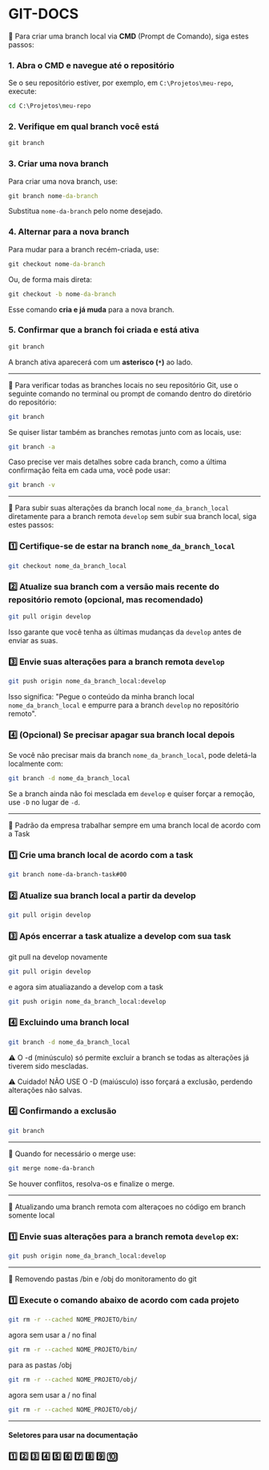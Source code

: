 # GIT-DOCS

📌 Para criar uma branch local via **CMD** (Prompt de Comando), siga estes passos:

### 1. Abra o **CMD** e navegue até o repositório
Se o seu repositório estiver, por exemplo, em `C:\Projetos\meu-repo`, execute:
```cmd
cd C:\Projetos\meu-repo
```

### 2. Verifique em qual branch você está
```cmd
git branch
```

### 3. Criar uma nova branch
Para criar uma nova branch, use:
```cmd
git branch nome-da-branch
```
Substitua `nome-da-branch` pelo nome desejado.

### 4. Alternar para a nova branch
Para mudar para a branch recém-criada, use:
```cmd
git checkout nome-da-branch
```
Ou, de forma mais direta:
```cmd
git checkout -b nome-da-branch
```
Esse comando **cria e já muda** para a nova branch.

### 5. Confirmar que a branch foi criada e está ativa
```cmd
git branch
```
A branch ativa aparecerá com um **asterisco (`*`)** ao lado.

---

📌 Para verificar todas as branches locais no seu repositório Git, use o seguinte comando no terminal ou prompt de comando dentro do diretório do repositório:

```bash
git branch
```
Se quiser listar também as branches remotas junto com as locais, use:

```bash
git branch -a
```

Caso precise ver mais detalhes sobre cada branch, como a última confirmação feita em cada uma, você pode usar:

```bash
git branch -v 
```

---

📌 Para subir suas alterações da branch local `nome_da_branch_local` diretamente para a branch remota `develop` sem subir sua branch local, siga estes passos: 

### 1️⃣ **Certifique-se de estar na branch `nome_da_branch_local`**  
```bash
git checkout nome_da_branch_local
```

### 2️⃣ **Atualize sua branch com a versão mais recente do repositório remoto (opcional, mas recomendado)**  
```bash
git pull origin develop
```
Isso garante que você tenha as últimas mudanças da `develop` antes de enviar as suas.  

### 3️⃣ **Envie suas alterações para a branch remota `develop`**  
```bash
git push origin nome_da_branch_local:develop
```
Isso significa: "Pegue o conteúdo da minha branch local `nome_da_branch_local` e empurre para a branch `develop` no repositório remoto".  

### 4️⃣ **(Opcional) Se precisar apagar sua branch local depois**  
Se você não precisar mais da branch `nome_da_branch_local`, pode deletá-la localmente com:  
```bash
git branch -d nome_da_branch_local
```
Se a branch ainda não foi mesclada em `develop` e quiser forçar a remoção, use `-D` no lugar de `-d`. 

---

📌 Padrão da empresa trabalhar sempre em uma branch local de acordo com a Task

### 1️⃣ **Crie uma branch local de acordo com a task**
```bash
git branch nome-da-branch-task#00
```

### 2️⃣ **Atualize sua branch local a partir da develop**
```bash
git pull origin develop
```

### 3️⃣ **Após encerrar a task atualize a develop com sua task**

git pull na develop novamente
```bash
git pull origin develop
```
e agora sim atualiazando a develop com a task
```bash
git push origin nome_da_branch_local:develop
```

### 4️⃣ **Excluindo uma branch local**

```bash
git branch -d nome_da_branch_local
```
⚠️ O -d (minúsculo) só permite excluir a branch se todas as alterações já tiverem sido mescladas.

⚠️ Cuidado! NÃO USE O -D (maiúsculo) isso forçará a exclusão, perdendo alterações não salvas.

### 4️⃣ **Confirmando a exclusão**

```bash
git branch
```

---

📌 Quando for necessário o merge use:

```bash
git merge nome-da-branch
```

Se houver conflitos, resolva-os e finalize o merge.

---

📌 Atualizando uma branch remota com alteraçoes no código em branch somente local  

### 1️⃣ **Envie suas alterações para a branch remota `develop` ex:**  
```bash
git push origin nome_da_branch_local:develop
```

---

📌 Removendo pastas /bin e /obj do monitoramento do git 

### 1️⃣ **Execute o comando abaixo de acordo com cada projeto**  
```bash
git rm -r --cached NOME_PROJETO/bin/
```
agora sem usar a / no final

```bash
git rm -r --cached NOME_PROJETO/bin/
```
para as pastas /obj

```bash
git rm -r --cached NOME_PROJETO/obj/
```
agora sem usar a / no final

```bash
git rm -r --cached NOME_PROJETO/obj/
```
---

#### Seletores para usar na documentação
### 1️⃣ 2️⃣ 3️⃣ 4️⃣ 5️⃣ 6️⃣ 7️⃣ 8️⃣ 9️⃣ 🔟